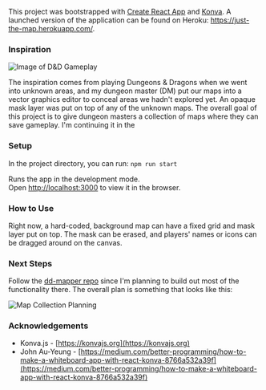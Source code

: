This project was bootstrapped with [Create React App](https://github.com/facebook/create-react-app) and [Konva](https://konvajs.org/). A launched version of the application can be found on Heroku: https://just-the-map.herokuapp.com/.

### Inspiration

![Image of D&D Gameplay](https://github.com/djchinia/just-the-map/blob/master/public/gameplay.jpeg)

The inspiration comes from playing Dungeons & Dragons when we went into unknown areas, and my dungeon master (DM) put our maps into a vector graphics editor to conceal areas we hadn't explored yet.  An opaque mask layer was put on top of any of the unknown maps. The overall goal of this project is to give dungeon masters a collection of maps where they can save gameplay. I'm continuing it in the 

### Setup

In the project directory, you can run:
`npm run start`

Runs the app in the development mode.<br />
Open [http://localhost:3000](http://localhost:3000) to view it in the browser.

### How to Use

Right now, a hard-coded, background map can have a fixed grid and mask layer put on top. The mask can be erased, and players' names or icons can be dragged around on the canvas. 

### Next Steps

Follow the [dd-mapper repo](https://github.com/djchinia/dd-mapper) since I'm planning to build out most of the functionality there. The overall plan is something that looks like this: 

![Map Collection Planning](https://github.com/djchinia/just-the-map/blob/master/public/planning.jpeg)

### Acknowledgements
* Konva.js - [https://konvajs.org](https://konvajs.org)
* John Au-Yeung - [https://medium.com/better-programming/how-to-make-a-whiteboard-app-with-react-konva-8766a532a39f](https://medium.com/better-programming/how-to-make-a-whiteboard-app-with-react-konva-8766a532a39f)
